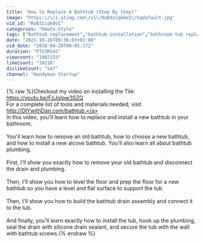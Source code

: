 ```yaml
---
title: "How to Replace A Bathtub (Step By Step)"
image: "https:\/\/i.ytimg.com\/vi\/RoB3ziqk0oI\/hqdefault.jpg"
vid_id: "RoB3ziqk0oI"
categories: "Howto-Style"
tags: ["Bathtub replacement","bathtub installation","bathroom tub replacement"]
date: "2021-10-26T09:36:03+03:00"
vid_date: "2018-04-28T00:05:17Z"
duration: "PT15M14S"
viewcount: "1082333"
likeCount: "10210"
dislikeCount: "547"
channel: "Handyman Startup"
---
```

{% raw %}Checkout my video on installing the Tile: <a rel="nofollow" target="blank" href="https://youtu.be/FzJoIpw3SZQ">https://youtu.be/FzJoIpw3SZQ</a><br />For a complete list of tools and materials needed, visit <a rel="nofollow" target="blank" href="http://DIYwithDan.com/bathtub.">http://DIYwithDan.com/bathtub.</a><br />In this video, you'll learn how to replace and install a new bathtub in your bathroom.<br /><br />You'll learn how to remove an old bathtub, how to choose a new bathtub, and how to install a new alcove bathtub. You'll also learn all about bathtub plumbing.<br /><br />First, I'll show you exactly how to remove your old bathtub and disconnect the drain and plumbing.<br /><br />Then, I'll show you how to level the floor and prep the floor for a new bathtub so you have a level and flat surface to support the tub.<br /><br />Then, I'll show you how to build the bathtub drain assembly and connect it to the tub.<br /><br />And finally, you'll learn exactly how to install the tub, hook up the plumbing, seal the drain with silicone drain sealant, and secure the tub with the wall with bathtub screws.{% endraw %}
